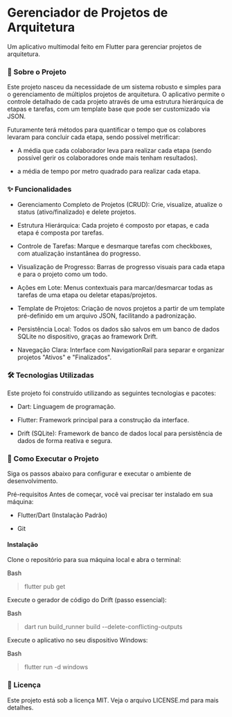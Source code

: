# Gerenciador de Projetos de Arquitetura
Um aplicativo multimodal feito em Flutter para gerenciar projetos de arquitetura.

### 📖 Sobre o Projeto

Este projeto nasceu da necessidade de um sistema robusto e simples para o gerenciamento de múltiplos projetos de arquitetura. O aplicativo permite o controle detalhado de cada projeto através de uma estrutura hierárquica de etapas e tarefas, com um template base que pode ser customizado via JSON.

Futuramente terá métodos para quantificar o tempo que os colabores levaram para concluir cada etapa, sendo possível metrificar:
* A média que cada colaborador leva para realizar cada etapa (sendo possível gerir os colaboradores onde mais tenham resultados).

* a média de tempo por metro quadrado para realizar cada etapa.


### ✨ Funcionalidades
* Gerenciamento Completo de Projetos (CRUD): Crie, visualize, atualize o status (ativo/finalizado) e delete projetos.

* Estrutura Hierárquica: Cada projeto é composto por etapas, e cada etapa é composta por tarefas.

* Controle de Tarefas: Marque e desmarque tarefas com checkboxes, com atualização instantânea do progresso.

* Visualização de Progresso: Barras de progresso visuais para cada etapa e para o projeto como um todo.

* Ações em Lote: Menus contextuais para marcar/desmarcar todas as tarefas de uma etapa ou deletar etapas/projetos.

* Template de Projetos: Criação de novos projetos a partir de um template pré-definido em um arquivo JSON, facilitando a padronização.

* Persistência Local: Todos os dados são salvos em um banco de dados SQLite no dispositivo, graças ao framework Drift.

* Navegação Clara: Interface com NavigationRail para separar e organizar projetos "Ativos" e "Finalizados".


### 🛠️ Tecnologias Utilizadas
Este projeto foi construído utilizando as seguintes tecnologias e pacotes:

* Dart: Linguagem de programação. 

* Flutter: Framework principal para a construção da interface.


* Drift (SQLite): Framework de banco de dados local para persistência de dados de forma reativa e segura.


### 🚀 Como Executar o Projeto
Siga os passos abaixo para configurar e executar o ambiente de desenvolvimento.

Pré-requisitos
Antes de começar, você vai precisar ter instalado em sua máquina:

* Flutter/Dart (Instalação Padrão)

* Git

#### Instalação
Clone o repositório para sua máquina local e abra o terminal:

Bash

> flutter pub get


Execute o gerador de código do Drift (passo essencial):

Bash

> dart run build_runner build --delete-conflicting-outputs

Execute o aplicativo no seu dispositivo Windows:

Bash

> flutter run -d windows



### 📄 Licença
Este projeto está sob a licença MIT. Veja o arquivo LICENSE.md para mais detalhes.